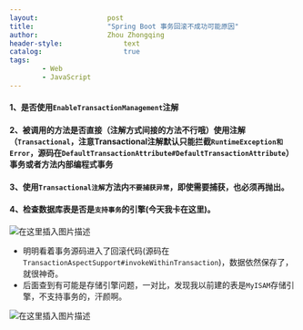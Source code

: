 ```yaml
---
layout:					post
title:					"Spring Boot 事务回滚不成功可能原因"
author:					Zhou Zhongqing
header-style:				text
catalog:					true
tags:
		- Web
		- JavaScript
---
```

#### 1、是否使用`EnableTransactionManagement`注解
#### 2、被调用的方法是否直接（注解方式间接的方法不行哦）使用注解（`Transactional`，注意Transactional注解默认只能拦截`RuntimeException和Error`，源码在`DefaultTransactionAttribute#DefaultTransactionAttribute`）事务或者方法内部编程式事务
####  3、使用`Transactional注解`方法内`不要捕获异常`，即使需要捕获，也必须再抛出。
#### 4、检查数据库表是否是`支持事务`的引擎(今天我卡在这里)。
![在这里插入图片描述](https://i-blog.csdnimg.cn/blog_migrate/7793ec884eff4fbd219051487aaab1db.png)
- 明明看着事务源码进入了回滚代码(源码在`TransactionAspectSupport#invokeWithinTransaction`)，数据依然保存了，就很神奇。
- 后面查到有可能是存储引擎问题，一对比，发现我以前建的表是`MyISAM`存储引擎，不支持事务的，汗颜啊。

![在这里插入图片描述](https://i-blog.csdnimg.cn/blog_migrate/3a86c6a74932ff87f59bc841cc3d78dc.png#pic_center)
